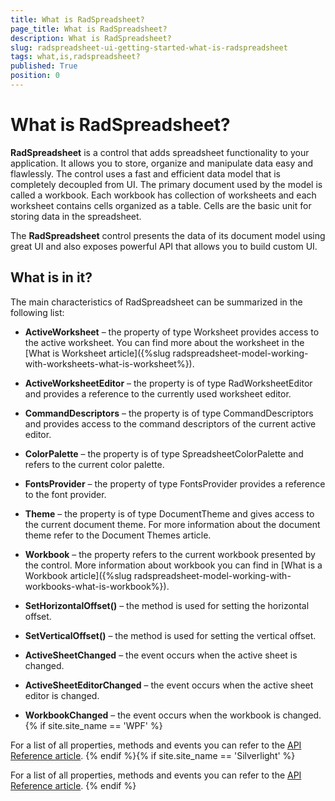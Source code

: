 ```yaml
---
title: What is RadSpreadsheet?
page_title: What is RadSpreadsheet?
description: What is RadSpreadsheet?
slug: radspreadsheet-ui-getting-started-what-is-radspreadsheet
tags: what,is,radspreadsheet?
published: True
position: 0
---
```


# What is RadSpreadsheet?



__RadSpreadsheet__ is a control that adds spreadsheet functionality to your application. It allows you to store, organize and manipulate
        data easy and flawlessly. The control uses a fast and efficient data model that is completely decoupled from UI. The primary document used by the model is
        called a workbook. Each workbook has collection of worksheets and each worksheet contains cells organized as a table. Cells are the basic unit for storing
        data in the spreadsheet.
      

The __RadSpreadsheet__ control presents the data of its document model using great UI and also exposes powerful API that allows you to
        build custom UI.
      

## What is in it?

The main characteristics of RadSpreadsheet can be summarized in the following list:
        

* __ActiveWorksheet__ – the property of type Worksheet provides access to the active worksheet. You can find more about the
              worksheet in the [What is Worksheet article]({%slug radspreadsheet-model-working-with-worksheets-what-is-worksheet%}).
            

* __ActiveWorksheetEditor__ – the property is of type RadWorksheetEditor and provides a reference to the currently used worksheet
              editor.
            

* __CommandDescriptors__ – the property is of type CommandDescriptors and provides access to the command descriptors of the current
              active editor.
            

* __ColorPalette__ – the property is of type SpreadsheetColorPalette and refers to the current color palette.
            

* __FontsProvider__ – the property of type FontsProvider provides a reference to the font provider.
            

* __Theme__ – the property is of type DocumentTheme and gives access to the current document theme. For more information about
              the document theme refer to the Document Themes article.
            

* __Workbook__ – the property refers to the current workbook presented by the control. More information about workbook you can
              find in [What is a Workbook article]({%slug radspreadsheet-model-working-with-workbooks-what-is-workbook%}).
            

* __SetHorizontalOffset()__ – the method is used for setting the horizontal offset.
            

* __SetVerticalOffset()__ – the method is used for setting the vertical offset.
            

* __ActiveSheetChanged__ – the event occurs when the active sheet is changed.
            

* __ActiveSheetEditorChanged__ – the event occurs when the active sheet editor is changed.
            

* __WorkbookChanged__ – the event occurs when the workbook is changed.
            {% if site.site_name == 'WPF' %}

For a list of all properties, methods and events you can refer to the
            [API Reference article](http://www.telerik.com/help/wpf/allmembers_t_telerik_windows_controls_radspreadsheet.html).
          {% endif %}{% if site.site_name == 'Silverlight' %}

For a list of all properties, methods and events you can refer to the
            [API Reference article](http://www.telerik.com/help/silverlight/allmembers_t_telerik_windows_controls_radspreadsheet.html).
          {% endif %}
